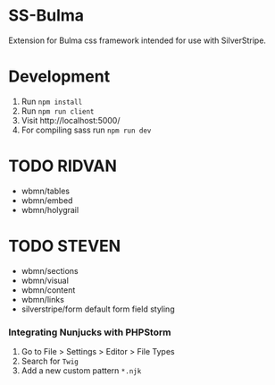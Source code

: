 # SS-Bulma
Extension for Bulma css framework intended for use with SilverStripe.

# Development
1. Run `npm install`
2. Run `npm run client`
3. Visit http://localhost:5000/
4. For compiling sass run `npm run dev`

# TODO RIDVAN
* wbmn/tables
* wbmn/embed
* wbmn/holygrail

# TODO STEVEN
* wbmn/sections
* wbmn/visual
* wbmn/content
* wbmn/links
* silverstripe/form default form field styling

### Integrating Nunjucks with PHPStorm
1. Go to File > Settings > Editor > File Types
2. Search for `Twig`
3. Add a new custom pattern `*.njk`
